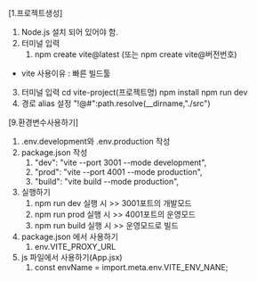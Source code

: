 <!-- # React + Vite

This template provides a minimal setup to get React working in Vite with HMR and some ESLint rules.

Currently, two official plugins are available:

- [@vitejs/plugin-react](https://github.com/vitejs/vite-plugin-react/blob/main/packages/plugin-react/README.md) uses [Babel](https://babeljs.io/) for Fast Refresh
- [@vitejs/plugin-react-swc](https://github.com/vitejs/vite-plugin-react-swc) uses [SWC](https://swc.rs/) for Fast Refresh -->

[1.프로젝트생성]
1. Node.js 설치 되어 있어야 함.
2. 터미널 입력
   1) npm create vite@latest 
      (또는 npm create vite@버전번호)
* vite 사용이유 : 빠른 빌드툴
3. 터미널 입력
   cd vite-project(프로젝트명)
   npm install
   npm run dev
4. 경로 alias 설정
   "!@#":path.resolve(__dirname,"./src")

[9.환경변수사용하기]
1. .env.development와 .env.production 작성
2. package.json 작성
   1) "dev": "vite --port 3001 --mode development",
   2) "prod": "vite --port 4001 --mode production",
   3) "build": "vite build --mode production",
3. 실행하기
   1) npm run dev 실행 시 >> 3001포트의 개발모드
   2) npm run prod 실행 시 >> 4001포트의 운영모드
   3) npm run build 실행 시 >> 운영모드로 빌드
3. package.json 에서 사용하기
   1) env.VITE_PROXY_URL
4. js 파일에서 사용하기(App.jsx)
   1) const envName = import.meta.env.VITE_ENV_NANE;
